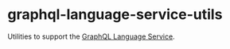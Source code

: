 # graphql-language-service-utils

Utilities to support the [GraphQL Language Service](https://github.com/graphql/graphql-language-service).
